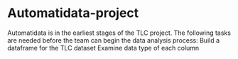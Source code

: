 # Automatidata-project
Automatidata is in the earliest stages of the TLC project. The following tasks are needed before the team can begin the data analysis process:  Build a dataframe for the TLC dataset  Examine data type of each column
